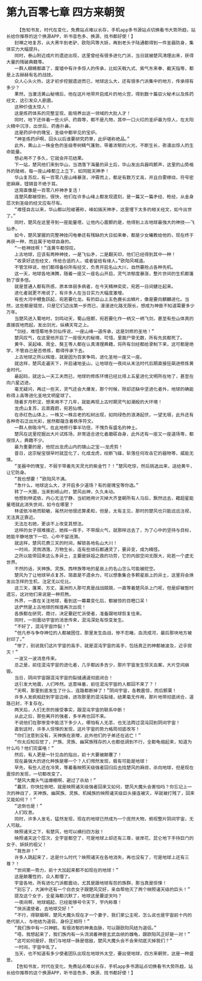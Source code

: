 # 第九百零七章 四方来朝贺
        【告知书友，时代在变化，免费站点难以长存，手机app多书源站点切换看书大势所趋，站长给你推荐的这个换源APP，听书音色多、换源、找书都好使！】
       封禅之地复苏，从大黑牛到老驴、欧阳风等大妖，再到老头子陆通都得到一件圣器防身，集体实力大幅提升。
       同时，泰山附近成片的遗迹出现，这里曾经有很多进化门派，当日就被楚风清理出来，获得大量的残破典籍等。
       一群人眼睛都直了，废墟中有许多惊人的传承，比如天戟九式、紫气东来拳、截天指等，都是上古赫赫有名的战技。
       众人心头火热，这才初步挖掘遗迹而已，地球这么大，还有很多门派集中的地方，传承得有多少？
       果然，当激活黄山秘境后，他在这片地带开启成片的地火宫，得到数十篇驭火秘术以及炼药经文，这引发众人剧震。
       这种价值太惊人！
       这是炼药体系的完整呈现，能培养出这一领域的大批人才！
       同时，地下还伴着一些火炉、药鼎等，都不是凡物，其中一口火红的圣炉最为惊人，在太阳火精中沉浮，出世后，药香扑鼻。
       这是药炉中的瑰宝，圣级中都罕见的宝炉。
       “神圣炼药炉啊，回头以后谁要研究药草，此炉堪称绝品。”
       此外，黄山上一株金色的圣级枣树精气蓬勃，带着浓郁的火光，不断生长，弥漫出惊人的生命能量。
       想必用不了多久，它就会开花结果。
       下一站，楚风他们来到华山，当洒落下海量的异土后，华山发出兵器鸣颤声，这里的山势格外的陡峭，每一座山峰都立上立下，如同抵天神矛！
       华山复苏后，有一百零八座山峰暴涨，冲霄而上，都足有数万丈高，并且白雾缭绕，符号密密麻麻，铿锵音不绝于耳。
       这简直像是一百零八杆神矛复活！
       连楚风都被惊到，很快，他们在许多山峰上都发现遗刻，是一篇又一篇矛经、枪经，从金身层次到圣级的经文应有尽有。
       “难怪自古以来，华山都以险峻著称，峰如插天神矛，这里埋下太多的相关经文，如今出世了。”
       同时，楚风在这里寻到一座能量塔，让他内心震颤的是，他得到上古地球最强大的神技——飞仙矛。
       如今，楚风掌握的完整神技闪电拳还有残缺的大日如来拳，都是少女曦教给他的，现在终于再获一种，而且属于地球自身的。
       “一桩神技啊！”连黄牛都惊叹。
       上古地球，应该有两种神技，一是飞仙矛，二是翻天印，他们已经得到其中一种！
       “收录好这些经文，传给合适的人，或者留给有缘人。”欧阳风喊道。
       不管怎样说，他们都得备份所有经文，负责开启名山大川，自然要抢占各种先机。
       这一天，地球各地沸腾，随着一座又一座名山开启，灵气浓郁度暴涨，整片世间的生机都蓬勃了很多倍。
       就是普通人都有所感，原本体弱多病者，在今天精神奕奕，宛若一日间健壮起来。
       进化者就更不用说了，有许多人在当日实力大幅度激增。
       有些大河中鲤鱼跃起，宛若要化龙。有的巨山上五色鹿长出鳞片，像是要向麒麟进化。当然，这些都是错觉，只是它们迈出第一步而已，漫漫进化路无限长，想成为神兽不知道需要多少万年。
       当楚风进入蜀地时，剑鸣动天，蜀山摇颤，宛若要化作一柄又一柄飞剑，甚至有些山体真的直接拔地而起，发出剑光，纵横天穹之上。
       “剑经，难怪蜀地多剑仙传说，一座山峰一道传承，这是剑修的圣地！”
       楚风叹气，在这里他开启了一座很大的秘境，可惜，里面尸骨无数，所有先民都死了。
       黄牛、吴起峰、周全、獒王等人都在认真清理典籍，将所有剑经都给录制下来，这可都是绝学，不管自己是否修炼，都得传承下去。
       上古地球之所以辉煌，就是因为百家争鸣，进化圣地一座又一座。
       就这样，楚风走遍天下，开启诸地圣山，让地球在一夜间从末法时代后期直接狂飙进修炼黄金时代。
       最起码，就这么一天工夫而已，地球的修炼环境已经比得上五星进化文明所在地了，甚至在向六星迈进。
       毫无疑问，再过一些天，灵气还会大爆发，那个时候，除却还缺中坚进化者外，地球的确能称得上高等进化圣地文明星球了。
       随着岁月积淀，想来用不了几年，就能再现上古时期灵气如潮般的大环境！
       龙虎山复苏，云蒸霞蔚，宛若仙境。
       在赤红色山体上，一株又一株古老的松树出现，如同绿色的浪涛起伏，一望无垠，此外还有各种奇石泛出光彩，居然都蕴含着秩序符文。
       一群人倒吸冷气，在此地修行事半功倍，不愧负有盛名的神土。
       楚风在这里挖掘出大片试炼场，非常适合进化者磨砺自身，此外还有一座又一座道场等，都很惊人，典籍不少。
       最为重要的是，他挖出龙虎山内的镇山之宝——龙虎剪！
       昔日，这宗秘宝很早时就显化了，化成龙虎，绞断飞碟，斩落任何攻击它的器物等，威能无情。
       “圣器中的瑰宝，不弱于带着先天灵光的紫金竹？！”楚风吃惊，然后挑选出来，送给黄牛，让它防身。
       “我也想要！”欧阳风不满。
       “急什么，地球这么大，才开启多少道场？有的是瑰宝等你选。”
       转了一大圈，当来到崂山时，楚风出神，久久未动。
       他想到林诺依，内心无法宁静，当初她用计灭掉大齐皇朝所有人马后，飘然远去，藉超星能量塔就此消失世间，如今在哪里？
       林诺依冷艳而聪敏，虽然对他很还算柔和，但是，太有主见，那时的楚风也只能远远注视，无法真正靠近。
       无法左右她，更谈不上改变其想法。
       这样的女子很难接近，她挥一挥手，不带烟火气，就那样远去了，为了心中的坚持与目标，她能平静地放下一切，心中不留涟漪。
       就这样，楚风花费三天的时间，解锁各地名山大川！
       一时间，灵雨洒落，万物生长，连有些顽石都通灵了，要异变，成为精怪。
       之所以能带回来这么多异土，主要是妖祖之鼎的功劳，它的内部空间无限大，宛若一个虚无世界。
       不然的话，天神族、灵族、西林族等地的星辰上的名山怎么可能被挖空。
       楚风为了让地球早点复苏，简直是不遗余力，可以想象集合多颗星辰上的异土，这里将会焕发出怎样的生机，注定无以伦比。
       这三天，蓬莱、方丈、瀛洲的人那可真是战战兢兢，一直等着楚风杀上门呢，但是却被暂时遗忘，这对他们来说是一种煎熬。
       外界，一直在关注地球，看到这一幕幕变化后，都被惊的目瞪口呆！
       这俨然是上古地球的辉煌再次出现！
       各族都在研究，商讨，决定要赶忙派使者，准备跟地球恢复往来。
       同时，一则震动宇宙的消息传来，混沌深处有惊变发生。
       “不好了，混沌宇宙炸裂！”
       “但凡参与争夺神位的人都被困住，那里发生血战，惨不忍睹，血流成河，最后那块地方被封印了。”
       “惨了，别说我们这片宇宙的高手，就是混沌宇宙的高手，包括真正的神都被波及，近乎寂灭！”
       一波又一波消息传来。
       总之是，前往混沌宇宙的进化者，几乎都凶多吉少，那片宇宙发生惊天血案，大片空间崩毁。
       当日，阴间宇宙跟混沌宇宙的裂缝通道彻底闭合！
       这引发大地震，人们哗然。这意味着，前往混沌宇宙的人都回不来了？！
       “天啊，那里到底发生了什么，连路都断掉了！”阴间宇宙，各教震惊，而后颤栗！
       许多人发疯般赶到宇宙边缘，进攻那里的混沌裂缝，结果毫无作用，那片地带彻底闭合，道路已封，不复存在。
       两天后，人们无奈的接受事实，跟混沌宇宙的联系中断！
       从此之后，那些离开的强者，多半再也回不来。
       不说他们在那惨变中能活下多少人，哪怕有人无恙，也无法跨过混沌回到阴间宇宙！
       直到这时，许多人惊悚的发现，这片宇宙的势力格局彻底改写！
       “你们注意到没有，天神族在哀嚎，此外他们的子弟还在逃亡！”
       “你太后知后觉了，尸族、灵族、幽冥族残存的人也都低调到不行，全都龟缩起来，知道为什么吗？他们完蛋咯！”
       然后，有人更是一针见血的指出，前十大要被颠覆了！
       现在最强大的进化种族是哪一个？人们愕然发现，极有可能是地球！
       早先，有些人还在冷笑，等着看映照天级强者回归后去找楚风的麻烦，杀向地球，但是现在震惊的发现，一切都改变了。
       “楚风大魔头气运爆棚啊，避过了杀劫！”
       “蠢货，你快拉倒吧，就是映照诸天级强者回来又如何，楚风大魔头会害怕吗？你忘记上一次的神战了，天神族、幽冥族、灵族、机械族的映照诸天级巨头接连被灭，早就被打残了，回来又能如何？！”
       “这倒也是！”
       人们叹息。
       同时，许多人发毛，猛然发现，现在的地球已然成为一个庞然大物，俯视整片阴间宇宙，无人可敌。
       映照诸天之下，有楚风，他可以横扫四方敌！
       映照诸天这个层次，全宇宙都空了，可是地球上却还有三尊，彼岸花、昆仑地下手持巨门的女子、妖妖的祖父！
       “我告非！”
       许多人跳起来了，这是什么时代？映照诸天在各地消失，再也没有了，可是地球上还有三尊？！
       “世间第一势力，前十大加起来都不如现在的地球！”
       这是颠覆性的，众人都懵了。
       宇宙各地，所有进化门派都震动，尤其是跟地球有怨的族群，那当真是惊悚！
       “别忘了，大渊中还有一个白衣女子跟楚风交好，亲自帮他灭了两个映照诸天级的巨头！”
       提及这个女子，全星海都沉默了，地球这是要逆天吗？
       一夜间啊，地球崛起，已经能够号令天下，宇内称尊！
       “快派遣使者，去地球交好！”
       “不行，得联姻啊，楚风大魔头现在才一个妻子，我们家公主呢，怎么说也是宇宙前十内的绝代丽人，与他结为道侣，身份正相符！”
       “我们族中有一只神鹤，有很浓郁的神禽血脉，可以跟欧阳风结为道侣。”
       “唔，我想起来了，我们族内有一头流淌着神兽玄武血统的雌龟，跟欧阳风正好是一对！”
       “这可如何是好，我们与地球一脉是宿敌，楚风大魔头会不会来彻底灭掉我们？”
       一时间，宇宙中乱了。
       当天，也不知道有多少使者团队出现在地球外太空，要出使地球，四方来朝贺，这是一种盛景。
       【告知书友，时代在变化，免费站点难以长存，手机app多书源站点切换看书大势所趋，站长给你推荐的这个换源APP，听书音色多、换源、找书都好使！】